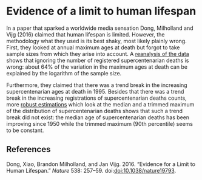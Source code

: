 # Evidence of a limit to human lifespan

In a paper that sparked a worldwide media sensation Dong, Milholland and Vijg (2016) claimed that human lifespan is limited. However,
the methodology what they used is its best shaky, most likely plainly wrong. First, they looked at annual maximum ages at death but forgot
to take sample sizes from which they arise into account. A [reanalysis of the data](sample_size.md) shows that ignoring the number of 
registered supercentenarian deaths is wrong: about 64% of the variation in the maximum ages at death can be explained by the logarithm of
the sample size. 

Furthermore, they claimed that there was a trend break in the increasing supercentenarian ages at death in 1995. Besides that there was a trend
break in the increasing registrations of supercentenarian deaths counts, more [robust estimations](conditional_quantile_regression.md) which look at the median and a trimmed 
maximum of the distribution of supercentenarian deaths shows that such a trend break did not exist: the median age of supercentenarian
deaths has been improving since 1950 while the trimmed maximum (90th percentile) seems to be constant.


References
----------

Dong, Xiao, Brandon Milholland, and Jan Vijg. 2016. “Evidence for a
Limit to Human Lifespan.” *Nature* 538: 257–59.
doi:[doi:10.1038/nature19793](https://doi.org/doi:10.1038/nature19793).
